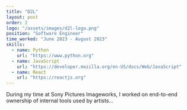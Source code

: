 ```yaml
---
title: "D2L"
layout: post
order: 2
logo: "/assets/images/d2l-logo.png"
position: "Software Engineer"
time_worked: "June 2023 - August 2023"
skills:
  - name: Python
    url: "https://www.python.org"
  - name: JavaScript
    url: "https://developer.mozilla.org/en-US/docs/Web/JavaScript"
  - name: React
    url: "https://reactjs.org"
---
```


During my time at Sony Pictures Imageworks, I worked on end-to-end ownership of internal tools used by artists...
